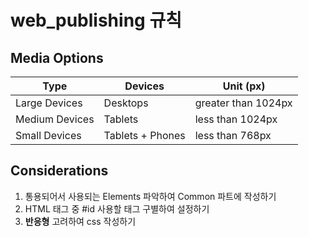# web_publishing 규칙

## Media Options

| Type           | Devices          | Unit (px)           |
|----------------|------------------|---------------------|
| Large Devices  | Desktops         | greater than 1024px |
| Medium Devices | Tablets          | less than 1024px    |
| Small Devices  | Tablets + Phones | less than 768px     |


## Considerations
1. 통용되어서 사용되는 Elements 파악하여 Common 파트에 작성하기
2. HTML 태그 중 #id 사용할 태그 구별하여 설정하기
3. **반응형** 고려하여 css 작성하기
